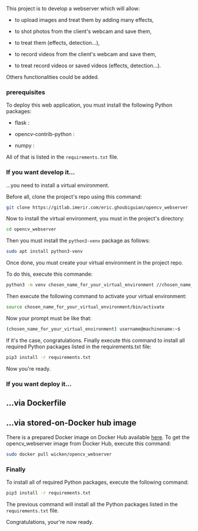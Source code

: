 This project is to develop a webserver which will allow:

* to upload images and treat them by adding many effects,

* to shot photos from the client's webcam and save them,

* to treat them (effects, detection...),

* to record videos from the client's webcam and save them,

* to treat record videos or saved videos (effects, detection...).

Others functionalities could be added.

### prerequisites

To deploy this web application, you must install the following Python packages:

* flask : 

* opencv-contrib-python :

* numpy :

All of that is listed in the `requirements.txt` file.

### If you want develop it...

...you need to install a virtual environment.

Before all, clone the project's repo using this command:

```bash
git clone https://gitlab.imerir.com/eric.ghoubiguian/opencv_webserver
```

Now to install the virtual environment, you must in the project's directory:

```bash
cd opencv_webserver
```

Then you must install the `python3-venv` package as follows:

```bash
sudo apt install python3-venv
```
Once done, you must create your virtual environment in the project repo.

To do this, execute this commande:

```bash
python3 -m venv chosen_name_for_your_virtual_environment //chosen_name_for_your_virtual_environment can be replaced by the name you want
```
Then execute the following command to activate your virtual environment:

```bash
source chosen_name_for_your_virtual_environment/bin/activate
```
Now your prompt must be like that:

```bash
(chosen_name_for_your_virtual_environment) username@machinename:~$
```
If it's the case, congratulations. Finally execute this command to install all required Python packages listed in the requirements.txt file:

```bash
pip3 install -r requirements.txt
```
Now you're ready.

### If you want deploy it...

## ...via Dockerfile

## ...via stored-on-Docker hub image

There is a prepared Docker image on Docker Hub available [here](https://hub.docker.com/r/wicken/opencv_webserver). To get the opencv_webserver image from Docker Hub, execute this command:

```bash
sudo docker pull wicken/opencv_webserver
```
### Finally

To install all of required Python packages, execute the following command:

```bash
pip3 install -r requirements.txt
```
The previous command will install all the Python packages listed in the `requirements.txt` file.

Congratulations, your're now ready.
